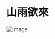 # 山雨欲來

<img style="display:block;margin-right:auto;margin-left:auto;" src="http://gilberttravelgermany.wordpress.com/wp-content/uploads/2010/08/wpid-2010-08-05_18-24-33_247_null.jpg" alt="image" />